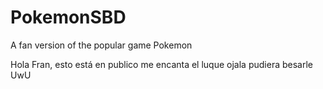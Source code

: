 # PokemonSBD
 A fan version of the popular game Pokemon

Hola Fran, esto está en publico
me encanta el luque ojala pudiera besarle UwU
